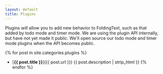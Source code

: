 ```yaml
---
layout: default
title: Plugins
---
```


Plugins _will_ allow you to add new behavior to FoldingText, such as that added by todo mode and timer mode. We are using the plugin API internally, but have not yet made it public. We'll open source our todo mode and timer mode plugins when the API becomes public. 

{% for post in site.categories.plugins %}
- [**{{ post.title }}**]({{ post.url }}) {{ post.description | strip_html }}
{% endfor %}